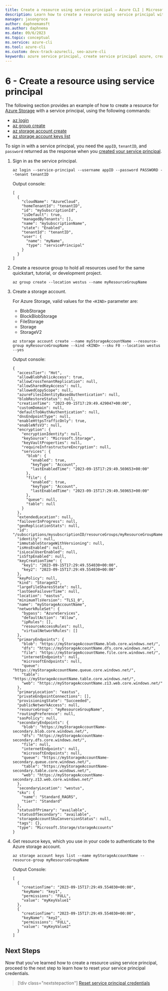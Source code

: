 ```yaml
---
title: Create a resource using service principal – Azure CLI | Microsoft Docs
description: Learn how to create a resource using service principal with Azure CLI.
manager: jasongroce
author: daphnemamsft
ms.author: daphnema
ms.date: 09/6/2023
ms.topic: conceptual
ms.service: azure-cli
ms.tool: azure-cli
ms.custom: devx-track-azurecli, seo-azure-cli
keywords: azure service principal, create service principal azure, create service principal azure cli
---
```


# 6 - Create a resource using service principal

The following section provides an example of how to create a resource for [Azure Storage](/azure/storage/) with a service principal, using the following commands:

* [az login](/cli/azure/reference-index#az-login)
* [az group create](/cli/azure/group#az-group-create)
* [az storage account create](/cli/azure/storage/account#az-storage-account-create)
* [az storage account keys list](/cli/azure/storage/account/keys#az-storage-account-keys-list)

To sign in with a service principal, you need the `appID`, `tenantID`, and `password` returned as the response when you [created your service principal](./azure-cli-sp-tutorial-1.md).

1. Sign in as the service principal.

    ```azurecli-interactive
    az login --service-principal --username appID --password PASSWORD --tenant tenantID
    ```

    Output console:

    ```
    [
      {
        "cloudName": "AzureCloud",
        "homeTenantId": "tenantID",
        "id": "mySubscriptionId",
        "isDefault": true,
        "managedByTenants": [],
        "name": "mySubscriptionName",
        "state": "Enabled",
        "tenantId": "tenantID",
        "user": {
          "name": "myName",
          "type": "servicePrincipal"
        }
      }
    ]
    ```

2. Create a resource group to hold all resources used for the same quickstart, tutorial, or development project.

    ```azurecli-interactive
    az group create --location westus --name myResourceGroupName
    ```

3. Create a storage account.

    For Azure Storage, valid values for the `<KIND>` parameter are:

    * BlobStorage
    * BlockBlobStorage
    * FileStorage
    * Storage
    * StorageV2

    ```azurecli-interactive
    az storage account create --name myStorageAccountName --resource-group myResourceGroupName --kind <KIND> --sku F0 --location westus --yes
    ```
    
    Output console:  

    ```
    {
      "accessTier": "Hot",
      "allowBlobPublicAccess": true,
      "allowCrossTenantReplication": null,
      "allowSharedKeyAccess": null,
      "allowedCopyScope": null,
      "azureFilesIdentityBasedAuthentication": null,
      "blobRestoreStatus": null,
      "creationTime": "2023-09-15T17:29:49.429047+00:00",
      "customDomain": null,
      "defaultToOAuthAuthentication": null,
      "dnsEndpointType": null,
      "enableHttpsTrafficOnly": true,
      "enableNfsV3": null,
      "encryption": {
        "encryptionIdentity": null,
        "keySource": "Microsoft.Storage",
        "keyVaultProperties": null,
        "requireInfrastructureEncryption": null,
        "services": {
          "blob": {
            "enabled": true,
            "keyType": "Account",
            "lastEnabledTime": "2023-09-15T17:29:49.569653+00:00"
          },
          "file": {
            "enabled": true,
            "keyType": "Account",
            "lastEnabledTime": "2023-09-15T17:29:49.569653+00:00"
          },
          "queue": null,
          "table": null
        }
      },
      "extendedLocation": null,
      "failoverInProgress": null,
      "geoReplicationStats": null,
      "id": "/subscriptions/mysubscriptionID/resourceGroups/myResourceGroupName/providers/Microsoft.Storage/storageAccounts/myStorageAccountName",
      "identity": null,
      "immutableStorageWithVersioning": null,
      "isHnsEnabled": null,
      "isLocalUserEnabled": null,
      "isSftpEnabled": null,
      "keyCreationTime": {
        "key1": "2023-09-15T17:29:49.554030+00:00",
        "key2": "2023-09-15T17:29:49.554030+00:00"
      },
      "keyPolicy": null,
      "kind": "StorageV2",
      "largeFileSharesState": null,
      "lastGeoFailoverTime": null,
      "location": "eastus",
      "minimumTlsVersion": "TLS1_0",
      "name": "myStorageAccountName",
      "networkRuleSet": {
        "bypass": "AzureServices",
        "defaultAction": "Allow",
        "ipRules": [],
        "resourceAccessRules": null,
        "virtualNetworkRules": []
      },
      "primaryEndpoints": {
        "blob": "https://myStorageAccountName.blob.core.windows.net/",
        "dfs": "https://myStorageAccountName.dfs.core.windows.net/",
        "file": "https://myStorageAccountName.file.core.windows.net/",
        "internetEndpoints": null,
        "microsoftEndpoints": null,
        "queue": "https://myStorageAccountName.queue.core.windows.net/",
        "table": "https://myStorageAccountName.table.core.windows.net/",
        "web": "https://myStorageAccountName.z13.web.core.windows.net/"
      },
      "primaryLocation": "eastus",
      "privateEndpointConnections": [],
      "provisioningState": "Succeeded",
      "publicNetworkAccess": null,
      "resourceGroup": "myResourceGroupName",
      "routingPreference": null,
      "sasPolicy": null,
      "secondaryEndpoints": {
        "blob": "https://myStorageAccountName-secondary.blob.core.windows.net/",
        "dfs": "https://myStorageAccountName-secondary.dfs.core.windows.net/",
        "file": null,
        "internetEndpoints": null,
        "microsoftEndpoints": null,
        "queue": "https://myStorageAccountName-secondary.queue.core.windows.net/",
        "table": "https://myStorageAccountName-secondary.table.core.windows.net/",
        "web": "https://myStorageAccountName-secondary.z13.web.core.windows.net/"
      },
      "secondaryLocation": "westus",
      "sku": {
        "name": "Standard_RAGRS",
        "tier": "Standard"
      },
      "statusOfPrimary": "available",
      "statusOfSecondary": "available",
      "storageAccountSkuConversionStatus": null,
      "tags": {},
      "type": "Microsoft.Storage/storageAccounts"
    }
    ```
4. Get resource keys, which you use in your code to authenticate to the Azure storage account.

    ```azurecli-interactive
    az storage account keys list --name myStorageAccountName --resource-group myResourceGroupName
    ```
    
    Output Console: 

    ```
    [
      {
        "creationTime": "2023-09-15T17:29:49.554030+00:00",
        "keyName": "key1",
        "permissions": "FULL",
        "value": "myKeyValue1"
      },
      {
        "creationTime": "2023-09-15T17:29:49.554030+00:00",
        "keyName": "key2",
        "permissions": "FULL",
        "value": "myKeyValue2"
      }
    ]
    ```

## Next Steps

Now that you've learned how to create a resource using service principal, proceed to the next step to learn how to reset your service principal credentials.

> [!div class="nextstepaction"]
> [Reset service principal credentials](./azure-cli-sp-tutorial-7.md)